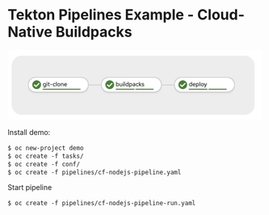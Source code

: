 # Tekton Pipelines Example - Cloud-Native Buildpacks

![Pipeline Diagram](images/pipeline.png)

Install demo:
```
$ oc new-project demo
$ oc create -f tasks/
$ oc create -f conf/
$ oc create -f pipelines/cf-nodejs-pipeline.yaml
```

Start pipeline
```
$ oc create -f pipelines/cf-nodejs-pipeline-run.yaml
```